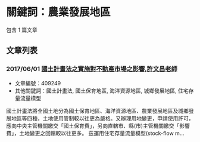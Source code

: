 # 關鍵詞：農業發展地區

包含 1 篇文章

## 文章列表

### 2017/06/01 [國土計畫法之實施對不動產市場之影響,許文昌老師](../../articles/409249_%E5%9C%8B%E5%9C%9F%E8%A8%88%E7%95%AB%E6%B3%95%E4%B9%8B%E5%AF%A6%E6%96%BD%E5%B0%8D%E4%B8%8D%E5%8B%95%E7%94%A2%E5%B8%82%E5%A0%B4%E4%B9%8B%E5%BD%B1%E9%9F%BF%2C%E8%A8%B1%E6%96%87%E6%98%8C%E8%80%81%E5%B8%AB.md)
- 文章編號：409249
- 其他關鍵詞：國土計畫法, 國土保育地區, 海洋資源地區, 城鄉發展地區, 住宅存量流量模型

國土計畫法將全國土地分為國土保育地區、海洋資源地區、農業發展地區及城鄉發展地區等四種，土地使用管制較以往更為嚴格。又辦理用地變更，申請使用許可，應向中央主管機關繳交「國土保育費」，另向直轄市、縣(市)主管機關繳交「影響費」，土地變更之回饋較以往更多。 茲運用住宅存量流量模型(stock-flow m...
